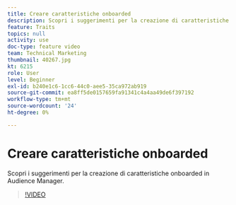 ```yaml
---
title: Creare caratteristiche onboarded
description: Scopri i suggerimenti per la creazione di caratteristiche onboarded in Audience Manager.
feature: Traits
topics: null
activity: use
doc-type: feature video
team: Technical Marketing
thumbnail: 40267.jpg
kt: 6215
role: User
level: Beginner
exl-id: b240e1c6-1cc6-44c0-aee5-35ca972ab919
source-git-commit: ea8ff5de0157659fa91341c4a4aa49de6f397192
workflow-type: tm+mt
source-wordcount: '24'
ht-degree: 0%

---
```


# Creare caratteristiche onboarded

Scopri i suggerimenti per la creazione di caratteristiche onboarded in Audience Manager.

>[!VIDEO](https://video.tv.adobe.com/v/328519/?quality=12&learn=on&captions=ita)
